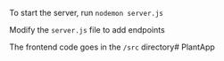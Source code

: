 To start the server, run `nodemon server.js`

Modify the `server.js` file to add endpoints

The frontend code goes in the `/src` directory# PlantApp
